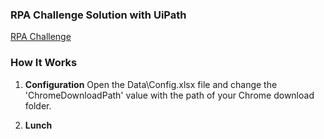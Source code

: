 ### RPA Challenge Solution with UiPath ###

[RPA Challenge](https://www.rpachallenge.com/)

### How It Works ###

1. **Configuration**
Open the Data\Config.xlsx file and change the 'ChromeDownloadPath' value with the path of your Chrome download folder.

2. **Lunch**
